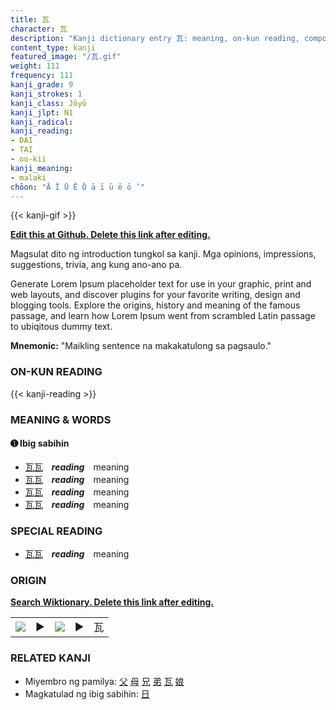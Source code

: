 ```yaml
---
title: 瓦
character: 瓦
description: "Kanji dictionary entry 瓦: meaning, on-kun reading, compounds, origin, related kanji"
content_type: kanji
featured_image: "/瓦.gif"
weight: 111
frequency: 111
kanji_grade: 9
kanji_strokes: 1
kanji_class: Jōyō
kanji_jlpt: N1
kanji_radical: 
kanji_reading: 
- DAI
- TAI
- oo-kii
kanji_meaning:
- malaki
chōon: "Ā Ī Ū Ē Ō ā ī ū ē ō ’"
---
```

[//]: # (Don't edit the line below. Kanji animated GIF code is automatically generated.)
{{< kanji-gif >}}

[//]: # (Edit below this line.)

**[Edit this at Github. Delete this link after editing.](https://github.com/tim0g/tim/tree/main/content/kanji/瓦/index.md)**

Magsulat dito ng introduction tungkol sa kanji. Mga opinions, impressions, suggestions, trivia, ang kung ano-ano pa.

Generate Lorem Ipsum placeholder text for use in your graphic, print and web layouts, and discover plugins for your favorite writing, design and blogging tools. Explore the origins, history and meaning of the famous passage, and learn how Lorem Ipsum went from scrambled Latin passage to ubiqitous dummy text.
 
**Mnemonic:** "Maikling sentence na makakatulong sa pagsaulo."

### ON-KUN READING

[//]: # (Don't edit the line below. ON-KUN READING code is automatically generated.)
{{< kanji-reading >}}

### MEANING & WORDS

#### ➊ **Ibig sabihin**
  - [瓦](../瓦)[瓦](../瓦)　***reading***　meaning
  - [瓦](../瓦)[瓦](../瓦)　***reading***　meaning
  - [瓦](../瓦)[瓦](../瓦)　***reading***　meaning
  - [瓦](../瓦)[瓦](../瓦)　***reading***　meaning

### SPECIAL READING
  - [瓦](../瓦)[瓦](../瓦)　***reading***　meaning

### ORIGIN

**[Search Wiktionary. Delete this link after editing.](https://wiktionary.org/wiki/瓦)**
<table class="kanji-table"><tr><td>
<img src="60px-瓦-bronze.svg.png">
</td><td>▶</td><td>
<img src="60px-瓦-oracle.svg.png">
</td><td>▶</td>
<td class="kanji-origin">瓦</td>
</tr></table>

### RELATED KANJI
- Miyembro ng pamilya: [父](../父) [母](../母) [兄](../兄) [弟](../弟) [瓦](../瓦) [娘](../娘)
- Magkatulad ng ibig sabihin: [日](../日)
